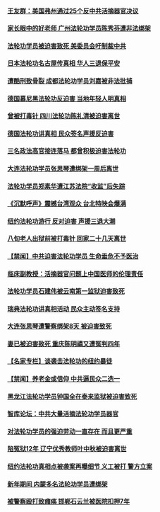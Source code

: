 #### [王友群：美国弗州通过25个反中共活摘器官决议](../pages/prog424/a103369133.md) 
#### [家长眼中的好老师 广州法轮功学员陈秀芬遭非法绑架](../pages/prog424/a103368931.md) 
#### [法轮功学员被迫害致死 美委员会吁制裁中共](../pages/prog424/a103368672.md) 
#### [日本法轮功名古屋传真相 华人三退保平安](../pages/prog424/a103367625.md) 
#### [遭酷刑致骨裂 成都法轮功学员刘嘉被非法批捕](../pages/prog424/a103366482.md) 
#### [德国慕尼黑法轮功反迫害 当地年轻人明真相](../pages/prog424/a103365977.md) 
#### [曾被打毒针 四川法轮功陈礼清被迫害离世](../pages/prog424/a103366022.md) 
#### [德国法轮功讲真相 民众签名声援反迫害](../pages/prog424/a103363067.md) 
#### [三名政法高官接连落马 都曾积极迫害法轮功](../pages/prog424/a103362731.md) 
#### [大连法轮功学员张思琴遭绑架一周后离世](../pages/prog424/a103361210.md) 
#### [法轮功学员郑素华遭江苏法院“收监”后失踪](../pages/prog424/a103358383.md) 
#### [《沉默呼声》震撼台湾观众 台北特映会爆满](../pages/prog424/a103359740.md) 
#### [纽约法轮功游行 反对迫害 声援三退大潮](../pages/prog424/a103359539.md) 
#### [八旬老人出狱前被打毒针 回家二十几天离世](../pages/prog424/a103357300.md) 
#### [【禁闻】中共迫害法轮功学员 生命垂危不予医治](../pages/prog424/a103357551.md) 
#### [临床副教授：活摘器官问题上中国医师的伦理责任](../pages/prog424/a103357276.md) 
#### [法轮功学员石建伟被云南第一监狱迫害致死](../pages/prog424/a103356232.md) 
#### [瑞典法轮功讲真相活动 民众主动签名支持](../pages/prog424/a103355457.md) 
#### [大连张思琴遭警察绑架8天  被迫害致死](../pages/prog424/a103354357.md) 
#### [妻已被迫害致死 重庆陈明禧又遭冤判四年](../pages/prog424/a103353430.md) 
#### [【名家专栏】谈袭击法轮功的纽约暴徒](../pages/prog424/a103353227.md) 
#### [【禁闻】养老金或信仰 中共逼民众二选一](../pages/prog424/a103352909.md) 
#### [黑龙江法轮功学员钟国全在泰来监狱被迫害致死](../pages/prog424/a103352080.md) 
#### [智库论坛：中共大量活摘法轮功学员器官](../pages/prog424/a103351624.md) 
#### [对法轮功学员的强迫劳动一直存在 而且更严重](../pages/prog424/a103351460.md) 
#### [陷冤狱12年 辽宁优秀教师叶中秋被迫害离世](../pages/prog424/a103351064.md) 
#### [纽约法轮功真相点被袭案再曝细节 义工被打 警方立案](../pages/prog424/a103350691.md) 
#### [新年期间 内蒙多名法轮功学员遭绑架](../pages/prog424/a103350196.md) 
#### [被警察殴打致瘫痪 邯郸石云兰被医院扣押7年](../pages/prog424/a103349182.md) 
